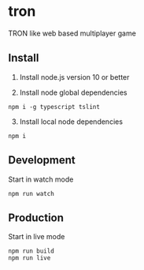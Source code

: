 # tron

TRON like web based multiplayer game

## Install

1. Install node.js version 10 or better

2. Install node global dependencies

```
npm i -g typescript tslint
```

3. Install local node dependencies

```
npm i
```

## Development

Start in watch mode

```
npm run watch
```

## Production

Start in live mode

```
npm run build
npm run live
```
